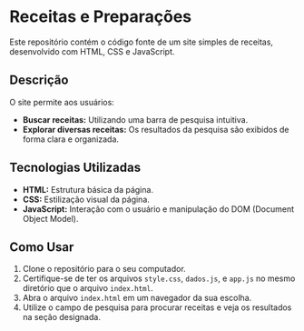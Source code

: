 # Receitas e Preparações

Este repositório contém o código fonte de um site simples de receitas, desenvolvido com HTML, CSS e JavaScript.

## Descrição
O site permite aos usuários:

* **Buscar receitas:** Utilizando uma barra de pesquisa intuitiva.
* **Explorar diversas receitas:** Os resultados da pesquisa são exibidos de forma clara e organizada.

## Tecnologias Utilizadas
* **HTML:** Estrutura básica da página.
* **CSS:** Estilização visual da página.
* **JavaScript:** Interação com o usuário e manipulação do DOM (Document Object Model).

## Como Usar
1. Clone o repositório para o seu computador.
2. Certifique-se de ter os arquivos `style.css`, `dados.js`, e `app.js` no mesmo diretório que o arquivo `index.html`.
3. Abra o arquivo `index.html` em um navegador da sua escolha.
4. Utilize o campo de pesquisa para procurar receitas e veja os resultados na seção designada.
